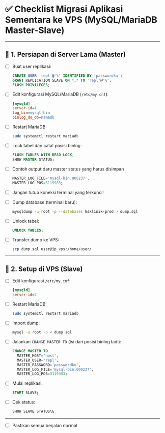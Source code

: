 
# ✅ Checklist Migrasi Aplikasi Sementara ke VPS (MySQL/MariaDB Master-Slave)

---

## 🔧 1. Persiapan di Server Lama (Master)

- [ ] Buat user replikasi:
  ```sql
  CREATE USER 'repl'@'%' IDENTIFIED BY 'passwordku';
  GRANT REPLICATION SLAVE ON *.* TO 'repl'@'%';
  FLUSH PRIVILEGES;
  ```

- [ ] Edit konfigurasi MySQL/MariaDB (`/etc/my.cnf`):
  ```ini
  [mysqld]
  server-id=1
  log_bin=mysql-bin
  binlog_do_db=namadb
  ```

- [ ] Restart MariaDB:
  ```bash
  sudo systemctl restart mariadb
  ```

- [ ] Lock tabel dan catat posisi binlog:
  ```sql
  FLUSH TABLES WITH READ LOCK;
  SHOW MASTER STATUS;
  ```
- [ ] Contoh output daru master status yang harus disimpan
  ```sql
  MASTER_LOG_FILE='mysql-bin.000237',
  MASTER_LOG_POS=3119983;
  ```
- [ ] Jangan tutup koneksi terminal yang terkunci!

- [ ] Dump database (terminal baru):
  ```bash
  mysqldump -u root -p --databases hsklinik-prod > dump.sql
  ```

- [ ] Unlock tabel:
  ```sql
  UNLOCK TABLES;
  ```

- [ ] Transfer dump ke VPS:
  ```bash
  scp dump.sql user@ip_vps:/home/user/
  ```

---

## 🧱 2. Setup di VPS (Slave)

- [ ] Edit konfigurasi `/etc/my.cnf`:
  ```ini
  [mysqld]
  server-id=2
  ```

- [ ] Restart MariaDB:
  ```bash
  sudo systemctl restart mariadb
  ```

- [ ] Import dump:
  ```bash
  mysql -u root -p < dump.sql
  ```

- [ ] Jalankan `CHANGE MASTER TO` (isi dari posisi binlog tadi):
  ```sql
  CHANGE MASTER TO
    MASTER_HOST='host',
    MASTER_USER='repl',
    MASTER_PASSWORD='passwordku',
    MASTER_LOG_FILE='mysql-bin.000237',
    MASTER_LOG_POS=3119983;
  ```

- [ ] Mulai replikasi:
  ```sql
  START SLAVE;
  ```

- [ ] Cek status:
  ```sql
  SHOW SLAVE STATUS\G
  ```

---
- [ ] Pastikan semua berjalan normal
